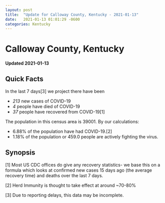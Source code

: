 ```yaml
---
layout: post
title:  "Update for Calloway County, Kentucky - 2021-01-13"
date:   2021-01-13 01:01:29 -0600
categories: Kentucky
---
```


# Calloway County, Kentucky
#### Updated 2021-01-13

## Quick Facts

In the last 7 days[3] we project there have been
- *213* new cases of COVID-19
- *4* people have died of COVID-19
- *37* people have recovered from COVID-19[1]

The population in this census area is 39001. By our calculations:
- 6.88% of the population have had COVID-19.[2]
- 1.18% of the population or 459.0 people are actively fighting the virus.

## Synopsis




[1] Most US CDC offices do give any recovery statistics- we base this on a formula which looks at confirmed new cases
15 days ago (the average recovery time) and deaths over the last 7 days.

[2] Herd Immunity is thought to take effect at around ~70-80%

[3] Due to reporting delays, this data may be incomplete.
 
    